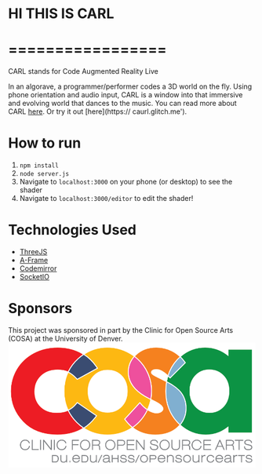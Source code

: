  # HI THIS IS CARL
 # =================

 CARL stands for Code Augmented Reality Live

 In an algorave, a programmer/performer codes a 3D world on the fly. Using phone orientation and audio  input, CARL is a window into that immersive and evolving world that dances to the music.
 You can read more about CARL [here](http:/www.charstiles.com/carl). Or try it out [here](https://      caurl.glitch.me').

 # How to run
 1. `npm install`
 2. `node server.js`
 3. Navigate to `localhost:3000` on your phone (or desktop) to see the shader
 4. Navigate to `localhost:3000/editor` to edit the shader!

 # Technologies Used
 * [ThreeJS](https://threejs.org/)
 * [A-Frame](https://aframe.io/)
 * [Codemirror](https://codemirror.net)
 * [SocketIO](https://socket.io/)


 # Sponsors
 This project was sponsored in part by the Clinic for Open Source Arts (COSA) at the University of      Denver.
 ![COSA](https://raw.githubusercontent.com/catilac/CARL/master/cosa.png)

